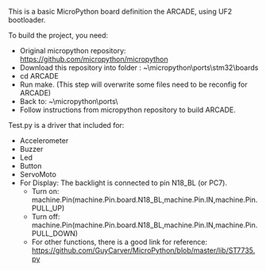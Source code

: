This is a basic MicroPython board definition the ARCADE, using UF2 bootloader.


To build the project, you need:
- Original micropython repository: https://github.com/micropython/micropython
- Download this repository into folder : ~\micropython\ports\stm32\boards
- cd ARCADE
- Run make. (This step will overwrite some files need to be reconfig for ARCADE)
- Back to: ~\micropython\ports\
- Follow instructions from micropython repository to build ARCADE.

Test.py is a driver that included for:
- Accelerometer
- Buzzer
- Led
- Button
- ServoMoto
- For Display: The backlight is connected to pin N18_BL (or PC7).
	+ Turn on:
		machine.Pin(machine.Pin.board.N18_BL,machine.Pin.IN,machine.Pin.PULL_UP)
	+ Turn off:
		machine.Pin(machine.Pin.board.N18_BL,machine.Pin.IN,machine.Pin.PULL_DOWN)
	+ For other functions, there is a good link for reference: https://github.com/GuyCarver/MicroPython/blob/master/lib/ST7735.py
	